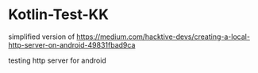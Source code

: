 # Kotlin-Test-KK
simplified version of https://medium.com/hacktive-devs/creating-a-local-http-server-on-android-49831fbad9ca

testing http server for android
